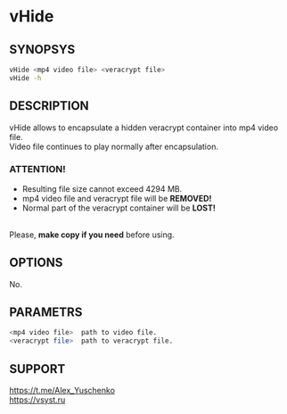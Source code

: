 # vHide
## SYNOPSYS
```bash
vHide <mp4 video file> <veracrypt file>
vHide -h
```
## DESCRIPTION
vHide allows to encapsulate a hidden veracrypt container into mp4 video file.<br />
Video file continues to play normally after encapsulation.
### ATTENTION!
+ Resulting file size cannot exceed 4294 MB.
+ mp4 video file and veracrypt file will be **REMOVED!**
+ Normal part of the veracrypt container will be **LOST!**

<br />Please, **make copy if you need** before using.
## OPTIONS
No.
## PARAMETRS
```bash
<mp4 video file>  path to video file.
<veracrypt file>  path to veracrypt file.
```
## SUPPORT
https://t.me/Alex_Yuschenko<br />
https://vsyst.ru
